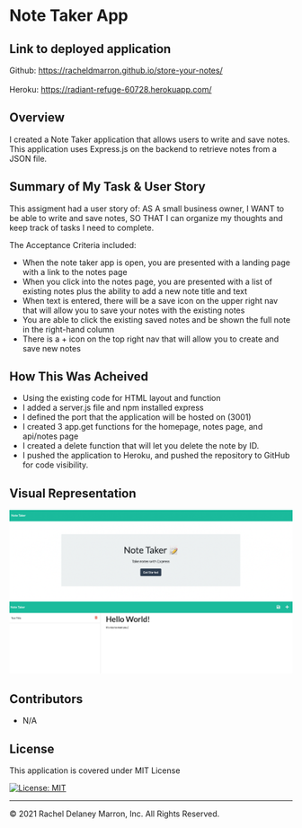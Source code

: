 # Note Taker App

## Link to deployed application 
Github: <a href="https://racheldmarron.github.io/store-your-notes/">https://racheldmarron.github.io/store-your-notes/</a><br><br>
Heroku: <a href="https://radiant-refuge-60728.herokuapp.com/">https://radiant-refuge-60728.herokuapp.com/</a>

## Overview 
I created a Note Taker application that allows users to write and save notes. This application uses Express.js on the backend to retrieve notes from a JSON file. 

## Summary of My Task & User Story 
This assigment had a user story of: AS A small business owner, I WANT to be able to write and save notes, SO THAT I can organize my thoughts and keep track of tasks I need to complete. 

The Acceptance Criteria included: 
<ul><li>When the note taker app is open, you are presented with a landing page with a link to the notes page</li>
<li>When you click into the notes page, you are presented with a list of existing notes plus the ability to add a new note title and text</li>
<li>When text is entered, there will be a save icon on the upper right nav that will allow you to save your notes with the existing notes</li>
<li>You are able to click the existing saved notes and be shown the full note in the right-hand column</li>
<li>There is a + icon on the top right nav that will allow you to create and save new notes</li></ul>

## How This Was Acheived
<ul>
<li>Using the existing code for HTML layout and function</li>
<li>I added a server.js file and npm installed express</li>
<li>I defined the port that the application will be hosted on (3001)</li>
<li>I created 3 app.get functions for the homepage, notes page, and api/notes page</li>
<li>I created a delete function that will let you delete the note by ID.</li>
<li>I pushed the application to Heroku, and pushed the repository to GitHub for code visibility.</li>
  </ul>

## Visual Representation 

![](./assets/note-taker-1.png)
![](./assets/note-taker-2.png)

## Contributors

- N/A

## License

This application is covered under MIT License    

[![License: MIT](https://img.shields.io/badge/License-MIT-blue.svg)](https://opensource.org/licenses/MIT)

- - -

© 2021 Rachel Delaney Marron, Inc. All Rights Reserved.
